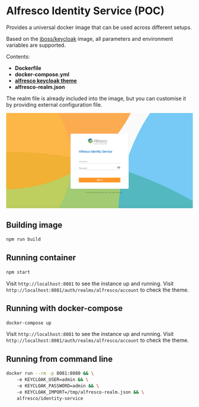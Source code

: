 # Alfresco Identity Service (POC)

Provides a universal docker image that can be used across different setups.

Based on the [jboss/keycloak](https://hub.docker.com/r/jboss/keycloak) image,
all parameters and environment variables are supported.

Contents:

- **Dockerfile**
- **docker-compose.yml**
- **[alfresco keycloak theme](https://github.com/Alfresco/alfresco-keycloak-theme)**
- **alfresco-realm.json**

The realm file is already included into the image, but you can customise it
by providing external configuration file.

![](docs/login.png)

## Building image

```sh
npm run build
```

## Running container

```sh
npm start
```

Visit `http://localhost:8081` to see the instance up and running.
Visit `http://localhost:8081/auth/realms/alfresco/account` to check the theme.

## Running with docker-compose

```sh
docker-compose up
```

Visit `http://localhost:8081` to see the instance up and running.
Visit `http://localhost:8081/auth/realms/alfresco/account` to check the theme.

## Running from command line

```sh
docker run --rm -p 8081:8080 && \
    -e KEYCLOAK_USER=admin && \
    -e KEYCLOAK_PASSWORD=admin && \
    -e KEYCLOAK_IMPORT=/tmp/alfresco-realm.json && \
    alfresco/identity-service
```